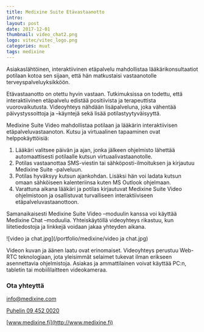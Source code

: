 ```yaml
---
title: Medixine Suite Etävastaanotto
intro: 
layout: post
date: 2017-12-01
thumbnail: video_chat2.png
logo: vitec/vitec_logo.png
categories: muut
tags: medixine
---
```


Asiakaslähtöinen, interaktiivinen etäpalvelu mahdollistaa lääkärikonsultaatiot potilaan kotoa sen sijaan, että hän matkustaisi vastaanotolle terveyspalveluyksikköön.  

Etävastaanotto on otettu hyvin vastaan. Tutkimuksissa on todettu, että interaktiivinen etäpalvelu edistää positiivista ja terapeuttista vuorovaikutusta. Videoyhteys nähdään lisäpalveluna, joka vähentää päivystyssoittoja ja –käyntejä sekä lisää potilastyytyväisyyttä.  

Medixine Suite Video mahdollistaa potilaan ja lääkärin interaktiivisen etäpalveluvastaanoton. Kutsu ja virtuaalinen tapaaminen ovat helppokäyttöisiä:

1. Lääkäri valitsee päivän ja ajan, jonka jälkeen ohjelmisto lähettää automaattisesti potilaalle kutsun virtuaalivastaanotolle.
2. Potilas vastaanottaa SMS-viestin tai sähköposti-ilmoituksen ja kirjautuu Medixine Suite -palveluun.
3. Potilas hyväksyy kutsun ajankohdan. Lisäksi hän voi ladata kutsun omaan sähköiseen kalenteriinsa kuten MS Outlook ohjelmaan.
4. Varattuna aikana lääkäri ja potilas kirjautuvat Medixine Suite Video ohjelmistoon ja osallistuvat turvalliseen interaktiiviseen etäpalveluvastaanottoon.

Samanaikaisesti Medixine Suite Video –moduulin kanssa voi käyttää Medixine Chat –moduulia. Yhteiskäytöllä videoyhteys rikastuu, kun liitetiedostoja ja linkkejä voidaan jakaa yhteyden aikana.

![video ja chat.jpg](/portfolio/medixine/video ja chat.jpg)  

Videon kuvan ja äänen laatu ovat erinomaiset. Videoyhteys perustuu Web-RTC teknologiaan, jota yleisimmät selaimet tukevat ilman erikseen asennettavia ohjelmistoja. Asiakas ja ammattilainen voivat käyttää PC:n, tabletin tai mobiililaitteen videokameraa. 

### Ota yhteyttä

[info@medixine.com](mailto://info@medixine.com)  

[Puhelin 09 452 0020](tel://+35894520020)  

[www.medixine.fi](http://www.medixine.fi)


